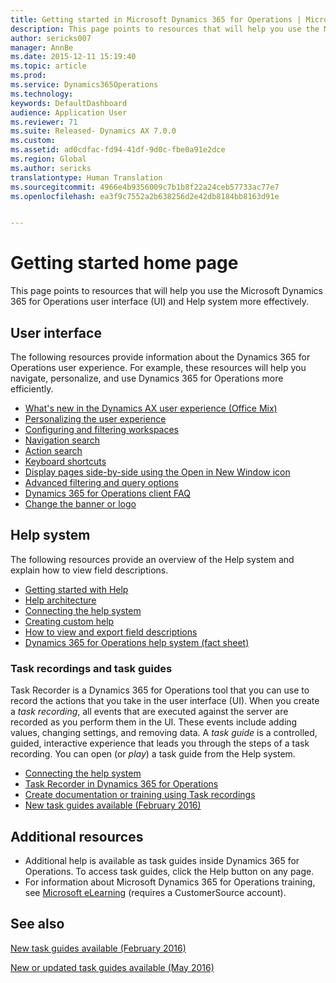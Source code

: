 ```yaml
---
title: Getting started in Microsoft Dynamics 365 for Operations | Microsoft Docs
description: This page points to resources that will help you use the Microsoft Dynamics 365 for Operations user interface (UI) and Help system more effectively.
author: sericks007
manager: AnnBe
ms.date: 2015-12-11 15:19:40
ms.topic: article
ms.prod: 
ms.service: Dynamics365Operations
ms.technology: 
keywords: DefaultDashboard
audience: Application User
ms.reviewer: 71
ms.suite: Released- Dynamics AX 7.0.0
ms.custom: 
ms.assetid: ad0cdfac-fd94-41df-9d0c-fbe0a91e2dce
ms.region: Global
ms.author: sericks
translationtype: Human Translation
ms.sourcegitcommit: 4966e4b9356009c7b1b8f22a24ceb57733ac77e7
ms.openlocfilehash: ea3f9c7552a2b638256d2e42db8184bb8163d91e


---
```


# <a name="getting-started-home-page"></a>Getting started home page

This page points to resources that will help you use the Microsoft Dynamics 365 for Operations user interface (UI) and Help system more effectively.

## <a name="user-interface"></a>User interface
The following resources provide information about the Dynamics 365 for Operations user experience. For example, these resources will help you navigate, personalize, and use Dynamics 365 for Operations more efficiently.

-   [What's new in the Dynamics AX user experience (Office Mix)](https://mix.office.com/watch/1ohsrrpsd02e1)
-   [Personalizing the user experience](https://docs.microsoft.com/en-us/dynamics365/operations/core/get-started/personalizing-the-user-experience)
-   [Configuring and filtering workspaces](https://docs.microsoft.com/en-us/dynamics365/operations/core/get-started/workspace-wide-settings)
-   [Navigation search](https://docs.microsoft.com/en-us/dynamics365/operations/core/get-started/navigation-search-feature)
-   [Action search](https://docs.microsoft.com/en-us/dynamics365/operations/core/get-started/action-search)
-   [Keyboard shortcuts](https://docs.microsoft.com/en-us/dynamics365/operations/core/get-started/shortcut-keys)
-   [Display pages side-by-side using the Open in New Window icon](https://docs.microsoft.com/en-us/dynamics365/operations/core/get-started/open-in-new-window-feature)
-   [Advanced filtering and query options](https://docs.microsoft.com/en-us/dynamics365/operations/core/get-started/advanced-filtering-and-query-options)
-   [Dynamics 365 for Operations client FAQ](https://docs.microsoft.com/en-us/dynamics365/operations/core/get-started/client-qa)
-   [Change the banner or logo](http://ax.help.dynamics.com/en/wiki/change-the-banner-or-logo/)

## <a name="help-system"></a>Help system
The following resources provide an overview of the Help system and explain how to view field descriptions.

-   [Getting started with Help](https://docs.microsoft.com/en-us/dynamics365/operations/dev-itpro/system-administration/help-get-started)
-   [Help architecture](https://docs.microsoft.com/en-us/dynamics365/operations/dev-itpro/get-started/working-with-help#help-architecture)
-   [Connecting the help system](https://docs.microsoft.com/en-us/dynamics365/operations/dev-itpro/get-started/working-with-help#connecting-the-help-system)
-   [Creating custom help](https://docs.microsoft.com/en-us/dynamics365/operations/dev-itpro/get-started/working-with-help#creating-custom-help)
-   [How to view and export field descriptions](https://docs.microsoft.com/en-us/dynamics365/operations/core/get-started/how-to-view-and-export-field-descriptions)
-   [Dynamics 365 for Operations help system (fact sheet)](https://mbs.microsoft.com/customersource/Global/AX/learning/fact-sheets/msdaxhelpsystemfactsheet)

### <a name="task-recordings-and-task-guides"></a>Task recordings and task guides

Task Recorder is a Dynamics 365 for Operations tool that you can use to record the actions that you take in the user interface (UI). When you create a *task recording*, all events that are executed against the server are recorded as you perform them in the UI. These events include adding values, changing settings, and removing data. A *task guide* is a controlled, guided, interactive experience that leads you through the steps of a task recording. You can open (or *play*) a task guide from the Help system.

-   [Connecting the help system](https://docs.microsoft.com/en-us/dynamics365/operations/dev-itpro/get-started/working-with-help#connecting-the-help-system)
-   [Task Recorder in Dynamics 365 for Operations](https://docs.microsoft.com/en-us/dynamics365/operations/dev-itpro/user-interface/task-recorder-in-ax7)
-   [Create documentation or training using Task recordings](https://docs.microsoft.com/en-us/dynamics365/operations/dev-itpro/user-interface/task-recorder)
-   [New task guides available (February 2016)](https://docs.microsoft.com/en-us/dynamics365/operations/core/get-started/new-task-guides-available-on-february-2016)

## <a name="additional-resources"></a>Additional resources
-   Additional help is available as task guides inside Dynamics 365 for Operations. To access task guides, click the Help button on any page.
-   For information about Microsoft Dynamics 365 for Operations training, see [Microsoft eLearning](https://mbspartner.microsoft.com/AX/LearningPlans) (requires a CustomerSource account).


<a name="see-also"></a>See also
--------

[New task guides available (February 2016)](https://docs.microsoft.com/en-us/dynamics365/operations/core/get-started/new-task-guides-available-on-february-2016)

[New or updated task guides available (May 2016)](https://docs.microsoft.com/en-us/dynamics365/operations/core/get-started/new-or-updated-task-guides-available-may-2016)



<!--HONumber=Feb17_HO3-->


